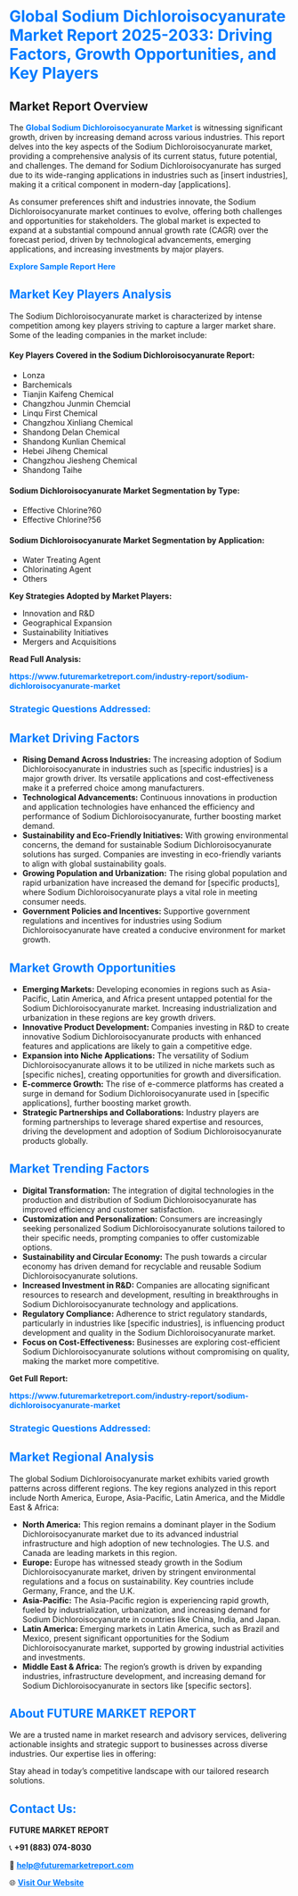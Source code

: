 <h1 style="color: #007BFF;">Global Sodium Dichloroisocyanurate Market Report 2025-2033: Driving Factors, Growth Opportunities, and Key Players</h1>

<section id="overview">
<h2>Market Report Overview</h2>
<p>The <a href="https://www.futuremarketreport.com/industry-report/sodium-dichloroisocyanurate-market" style="color: #007BFF; text-decoration: none;"><strong>Global Sodium Dichloroisocyanurate Market</strong></a> is witnessing significant growth, driven by increasing demand across various industries. This report delves into the key aspects of the Sodium Dichloroisocyanurate market, providing a comprehensive analysis of its current status, future potential, and challenges. The demand for Sodium Dichloroisocyanurate has surged due to its wide-ranging applications in industries such as [insert industries], making it a critical component in modern-day [applications].</p>
<p>As consumer preferences shift and industries innovate, the Sodium Dichloroisocyanurate market continues to evolve, offering both challenges and opportunities for stakeholders. The global market is expected to expand at a substantial compound annual growth rate (CAGR) over the forecast period, driven by technological advancements, emerging applications, and increasing investments by major players.</p>
</section>

<section id="overview">
<p><a href="https://www.futuremarketreport.com/request-sample/reportId=103151" style="color: #007BFF; text-decoration: none;"><strong>Explore Sample Report Here</strong></a></p>
</section>

<section id="key-players">
<h2 style="color: #007BFF;">Market Key Players Analysis</h2>
<p>The Sodium Dichloroisocyanurate market is characterized by intense competition among key players striving to capture a larger market share. Some of the leading companies in the market include:</p>
<h4>Key Players Covered in the Sodium Dichloroisocyanurate Report:</h4>
<ul><li>Lonza</li><li>Barchemicals</li><li>Tianjin Kaifeng Chemical</li><li>Changzhou Junmin Chemcial</li><li>Linqu First Chemical</li><li>Changzhou Xinliang Chemical</li><li>Shandong Delan Chemical</li><li>Shandong Kunlian Chemical</li><li>Hebei Jiheng Chemical</li><li>Changzhou Jiesheng Chemical</li><li>Shandong Taihe</li></ul>
<h4>Sodium Dichloroisocyanurate Market Segmentation by Type:</h4>
<ul><li>Effective Chlorine?60</li><li>Effective Chlorine?56</li></ul>

<h4>Sodium Dichloroisocyanurate Market Segmentation by Application:</h4>
<ul><li>Water Treating Agent</li><li>Chlorinating Agent</li><li>Others</li></ul>
<p><strong>Key Strategies Adopted by Market Players:</strong></p>
<ul>
<li>Innovation and R&D</li>
<li>Geographical Expansion</li>
<li>Sustainability Initiatives</li>
<li>Mergers and Acquisitions</li>
</ul>
</section>

<section>
<p><strong>Read Full Analysis: </strong></p><a href="https://www.futuremarketreport.com/industry-report/sodium-dichloroisocyanurate-market" style="color: #007BFF; text-decoration: none;"><strong>https://www.futuremarketreport.com/industry-report/sodium-dichloroisocyanurate-market</strong></a>
<h3 style="color: #007BFF;">Strategic Questions Addressed:</h3>
</section>

<section id="driving-factors">
<h2 style="color: #007BFF;">Market Driving Factors</h2>
<ul>
<li><strong>Rising Demand Across Industries:</strong> The increasing adoption of Sodium Dichloroisocyanurate in industries such as [specific industries] is a major growth driver. Its versatile applications and cost-effectiveness make it a preferred choice among manufacturers.</li>
<li><strong>Technological Advancements:</strong> Continuous innovations in production and application technologies have enhanced the efficiency and performance of Sodium Dichloroisocyanurate, further boosting market demand.</li>
<li><strong>Sustainability and Eco-Friendly Initiatives:</strong> With growing environmental concerns, the demand for sustainable Sodium Dichloroisocyanurate solutions has surged. Companies are investing in eco-friendly variants to align with global sustainability goals.</li>
<li><strong>Growing Population and Urbanization:</strong> The rising global population and rapid urbanization have increased the demand for [specific products], where Sodium Dichloroisocyanurate plays a vital role in meeting consumer needs.</li>
<li><strong>Government Policies and Incentives:</strong> Supportive government regulations and incentives for industries using Sodium Dichloroisocyanurate have created a conducive environment for market growth.</li>
</ul>
</section>

<section id="growth-opportunities">
<h2 style="color: #007BFF;">Market Growth Opportunities</h2>
<ul>
<li><strong>Emerging Markets:</strong> Developing economies in regions such as Asia-Pacific, Latin America, and Africa present untapped potential for the Sodium Dichloroisocyanurate market. Increasing industrialization and urbanization in these regions are key growth drivers.</li>
<li><strong>Innovative Product Development:</strong> Companies investing in R&D to create innovative Sodium Dichloroisocyanurate products with enhanced features and applications are likely to gain a competitive edge.</li>
<li><strong>Expansion into Niche Applications:</strong> The versatility of Sodium Dichloroisocyanurate allows it to be utilized in niche markets such as [specific niches], creating opportunities for growth and diversification.</li>
<li><strong>E-commerce Growth:</strong> The rise of e-commerce platforms has created a surge in demand for Sodium Dichloroisocyanurate used in [specific applications], further boosting market growth.</li>
<li><strong>Strategic Partnerships and Collaborations:</strong> Industry players are forming partnerships to leverage shared expertise and resources, driving the development and adoption of Sodium Dichloroisocyanurate products globally.</li>
</ul>
</section>

<section id="trending-factors">
<h2 style="color: #007BFF;">Market Trending Factors</h2>
<ul>
<li><strong>Digital Transformation:</strong> The integration of digital technologies in the production and distribution of Sodium Dichloroisocyanurate has improved efficiency and customer satisfaction.</li>
<li><strong>Customization and Personalization:</strong> Consumers are increasingly seeking personalized Sodium Dichloroisocyanurate solutions tailored to their specific needs, prompting companies to offer customizable options.</li>
<li><strong>Sustainability and Circular Economy:</strong> The push towards a circular economy has driven demand for recyclable and reusable Sodium Dichloroisocyanurate solutions.</li>
<li><strong>Increased Investment in R&D:</strong> Companies are allocating significant resources to research and development, resulting in breakthroughs in Sodium Dichloroisocyanurate technology and applications.</li>
<li><strong>Regulatory Compliance:</strong> Adherence to strict regulatory standards, particularly in industries like [specific industries], is influencing product development and quality in the Sodium Dichloroisocyanurate market.</li>
<li><strong>Focus on Cost-Effectiveness:</strong> Businesses are exploring cost-efficient Sodium Dichloroisocyanurate solutions without compromising on quality, making the market more competitive.</li>
</ul>
</section>

<section>
<p><strong>Get Full Report: </strong></p><a href="https://www.futuremarketreport.com/industry-report/sodium-dichloroisocyanurate-market" style="color: #007BFF; text-decoration: none;"><strong>https://www.futuremarketreport.com/industry-report/sodium-dichloroisocyanurate-market</strong></a>
<h3 style="color: #007BFF;">Strategic Questions Addressed:</h3>
</section>


<section id="regional-analysis">
<h2 style="color: #007BFF;">Market Regional Analysis</h2>
<p>The global Sodium Dichloroisocyanurate market exhibits varied growth patterns across different regions. The key regions analyzed in this report include North America, Europe, Asia-Pacific, Latin America, and the Middle East & Africa:</p>
<ul>
<li><strong>North America:</strong> This region remains a dominant player in the Sodium Dichloroisocyanurate market due to its advanced industrial infrastructure and high adoption of new technologies. The U.S. and Canada are leading markets in this region.</li>
<li><strong>Europe:</strong> Europe has witnessed steady growth in the Sodium Dichloroisocyanurate market, driven by stringent environmental regulations and a focus on sustainability. Key countries include Germany, France, and the U.K.</li>
<li><strong>Asia-Pacific:</strong> The Asia-Pacific region is experiencing rapid growth, fueled by industrialization, urbanization, and increasing demand for Sodium Dichloroisocyanurate in countries like China, India, and Japan.</li>
<li><strong>Latin America:</strong> Emerging markets in Latin America, such as Brazil and Mexico, present significant opportunities for the Sodium Dichloroisocyanurate market, supported by growing industrial activities and investments.</li>
<li><strong>Middle East & Africa:</strong> The region’s growth is driven by expanding industries, infrastructure development, and increasing demand for Sodium Dichloroisocyanurate in sectors like [specific sectors].</li>
</ul>
</section>

<footer>
<h2 style="color: #007BFF;">About FUTURE MARKET REPORT</h2>
<p>We are a trusted name in market research and advisory services, delivering actionable insights and strategic support to businesses across diverse industries. Our expertise lies in offering:</p>

<p>Stay ahead in today’s competitive landscape with our tailored research solutions.</p>

<h2 style="color: #007BFF;">Contact Us:</h2>
<p><strong>FUTURE MARKET REPORT</strong></p>
<p>📞 <strong>+91 (883) 074-8030</strong></p>
<p>📧 <strong><a href="mailto:help@futuremarketreport.com" style="color: #007BFF;">help@futuremarketreport.com</a></strong></p>
<p>🌐 <strong><a href="https://www.futuremarketreport.com/" style="color: #007BFF;">Visit Our Website</a></strong></p>
</footer>